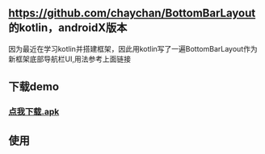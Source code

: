 ## https://github.com/chaychan/BottomBarLayout  的kotlin，androidX版本
   因为最近在学习kotlin并搭建框架，因此用kotlin写了一遍BottomBarLayout作为新框架底部导航栏UI,用法参考上面链接
   
## 下载demo 
### [点我下载.apk](https://github.com/wwy863399246/BottomBarLayoutKt/tree/master/apk/release/app-release.apk)
## 使用


